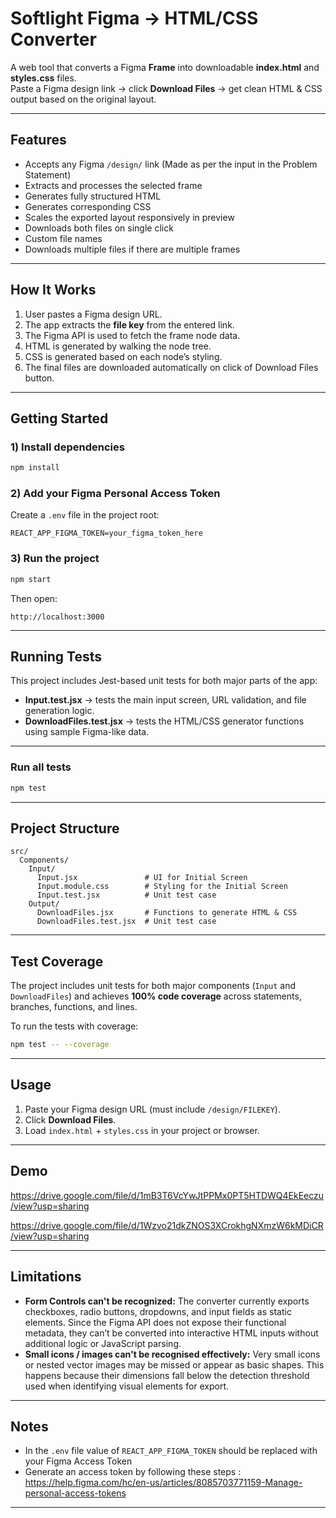 # Softlight Figma → HTML/CSS Converter

A web tool that converts a Figma **Frame** into downloadable **index.html** and **styles.css** files.  
Paste a Figma design link → click **Download Files** → get clean HTML & CSS output based on the original layout.

---

## Features

- Accepts any Figma `/design/` link (Made as per the input in the Problem Statement)
- Extracts and processes the selected frame
- Generates fully structured HTML
- Generates corresponding CSS 
- Scales the exported layout responsively in preview
- Downloads both files on single click
- Custom file names
- Downloads multiple files if there are multiple frames

---

## How It Works

1. User pastes a Figma design URL.
2. The app extracts the **file key** from the entered link.
3. The Figma API is used to fetch the frame node data.
4. HTML is generated by walking the node tree.
5. CSS is generated based on each node’s styling.
6. The final files are downloaded automatically on click of Download Files button.

---

## Getting Started

### 1) Install dependencies
```bash
npm install
```

### 2) Add your Figma Personal Access Token
Create a `.env` file in the project root:

```env
REACT_APP_FIGMA_TOKEN=your_figma_token_here
```

### 3) Run the project
```bash
npm start
```

Then open:
```
http://localhost:3000
```
---

## Running Tests
This project includes Jest-based unit tests for both major parts of the app:

- **Input.test.jsx** → tests the main input screen, URL validation, and file generation logic.
- **DownloadFiles.test.jsx** → tests the HTML/CSS generator functions using sample Figma-like data.

---

### Run all tests
``` bash
npm test

```

---

## Project Structure

```
src/
  Components/
    Input/
      Input.jsx               # UI for Initial Screen
      Input.module.css        # Styling for the Initial Screen
      Input.test.jsx          # Unit test case
    Output/
      DownloadFiles.jsx       # Functions to generate HTML & CSS
      DownloadFiles.test.jsx  # Unit test case
```

---
## Test Coverage

The project includes unit tests for both major components (`Input` and `DownloadFiles`) and achieves **100% code coverage** across statements, branches, functions, and lines.

To run the tests with coverage:
``` bash
npm test -- --coverage

```

---

## Usage

1. Paste your Figma design URL (must include `/design/FILEKEY`).
2. Click **Download Files**.
3. Load `index.html` + `styles.css` in your project or browser.

---

## Demo

https://drive.google.com/file/d/1mB3T6VcYwJtPPMx0PT5HTDWQ4EkEeczu/view?usp=sharing

https://drive.google.com/file/d/1Wzvo21dkZNOS3XCrokhgNXmzW6kMDiCR/view?usp=sharing


---

## Limitations

- **Form Controls can't be recognized:** The converter currently exports checkboxes, radio buttons, dropdowns, and input fields as static elements. Since the Figma API does not expose their functional metadata, they can’t be converted into interactive HTML inputs without additional logic or JavaScript parsing.
- **Small icons / images can't be recognised effectively:** Very small icons or nested vector images may be missed or appear as basic shapes. This happens because their dimensions fall below the detection threshold used when identifying visual elements for export.
---

## Notes

- In the `.env` file value of `REACT_APP_FIGMA_TOKEN` should be replaced with your Figma Access Token
- Generate an access token by following these steps :  https://help.figma.com/hc/en-us/articles/8085703771159-Manage-personal-access-tokens

---



